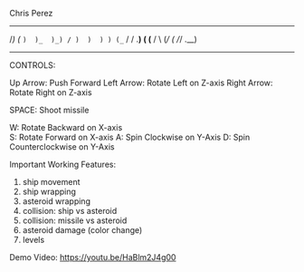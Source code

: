 Chris Perez

  _   __ ___ ___ __   _  ___ __   __  
 /_) (_ ` )  )_  )_) / )  )  ) ) (_ ` 
/ / .__) (  (__ / \ (_/ _(_ /_/ .__)  
                                      
-------------------------------------

CONTROLS:

Up Arrow:      Push Forward
Left Arrow:    Rotate Left on Z-axis 
Right Arrow:   Rotate Right on Z-axis

SPACE:  	   Shoot missile

W:			   Rotate Backward on X-axis	
S:			   Rotate Forward on X-axis
A:			   Spin Clockwise on Y-Axis
D:			   Spin Counterclockwise on Y-Axis


Important Working Features:

1. ship movement
2. ship wrapping
3. asteroid wrapping
4. collision: ship vs asteroid
5. collision: missile vs asteroid
6. asteroid damage (color change)
7. levels

Demo Video: https://youtu.be/HaBlm2J4g00
